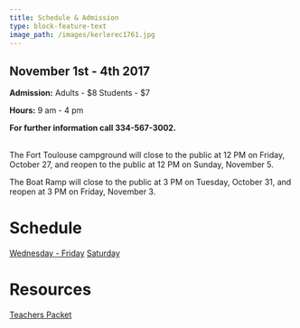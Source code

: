 ```yaml
---
title: Schedule & Admission
type: block-feature-text
image_path: /images/kerlerec1761.jpg
---
```



## November 1st - 4th 2017

**Admission:** Adults - $8 Students - $7

**Hours:** 9 am - 4 pm

**For further information call 334-567-3002.**

<br>The Fort Toulouse campground will close to the public at 12 PM on Friday, October 27, and reopen to the public at 12 PM on Sunday, November 5.

The Boat Ramp will close to the public at 3 PM on Tuesday, October 31, and reopen at 3 PM on Friday, November 3.

# Schedule
<a class="button button-primary" href="/documents/FrontierDaysMap&Schedule2017.pdf">Wednesday - Friday</a>
<a class="button button-primary" href="/documents/FrontierDaysMap&Schedule2017Saturday.pdf">Saturday</a>

# Resources
<a class="button button-primary" href="/documents/teacherspacket.pdf">Teachers Packet</a>
